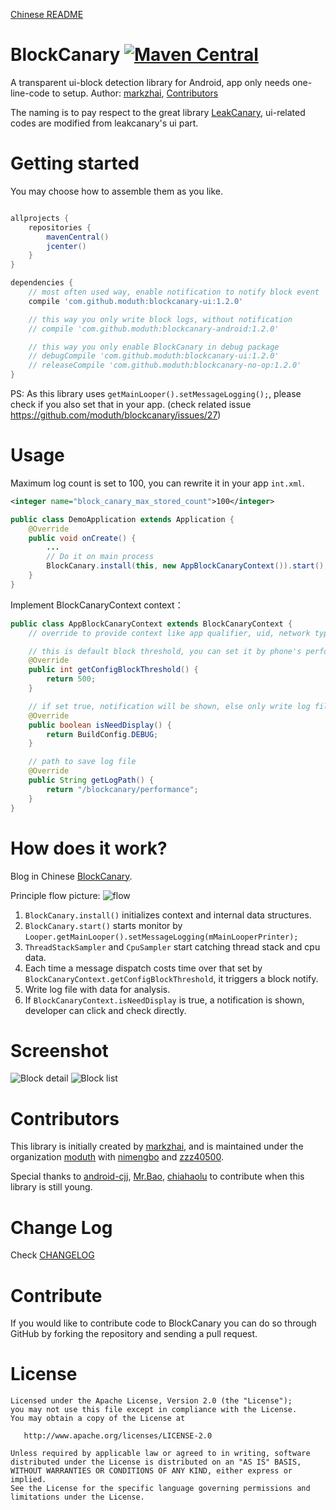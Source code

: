 [Chinese README](https://github.com/moduth/blockcanary/blob/master/README_CN.md)

# BlockCanary [![Maven Central](https://maven-badges.herokuapp.com/maven-central/com.github.moduth/blockcanary-android/badge.svg?style=flat)](https://maven-badges.herokuapp.com/maven-central/com.github.moduth/blockcanary-android)
A transparent ui-block detection library for Android, app only needs one-line-code to setup. Author: [markzhai](https://github.com/markzhai), [Contributors](https://github.com/moduth/blockcanary#contributors)

The naming is to pay respect to the great library [LeakCanary](https://github.com/square/leakcanary), ui-related codes are modified from leakcanary's ui part.

# Getting started

You may choose how to assemble them as you like.

```gradle

allprojects {
    repositories {
        mavenCentral()
        jcenter()
    }
}

dependencies {
    // most often used way, enable notification to notify block event
    compile 'com.github.moduth:blockcanary-ui:1.2.0'

    // this way you only write block logs, without notification
    // compile 'com.github.moduth:blockcanary-android:1.2.0'

    // this way you only enable BlockCanary in debug package
    // debugCompile 'com.github.moduth:blockcanary-ui:1.2.0'
    // releaseCompile 'com.github.moduth:blockcanary-no-op:1.2.0'
}
```

PS: As this library uses `getMainLooper().setMessageLogging();`, please check if you also set that in your app. (check related issue https://github.com/moduth/blockcanary/issues/27)

# Usage

Maximum log count is set to 100, you can rewrite it in your app `int.xml`.
```xml
<integer name="block_canary_max_stored_count">100</integer>
```

```java
public class DemoApplication extends Application {
    @Override
    public void onCreate() {
        ...
        // Do it on main process
        BlockCanary.install(this, new AppBlockCanaryContext()).start();
    }
}
```

Implement BlockCanaryContext context：
```java
public class AppBlockCanaryContext extends BlockCanaryContext {
    // override to provide context like app qualifier, uid, network type, block threshold, log save path

    // this is default block threshold, you can set it by phone's performance
    @Override
    public int getConfigBlockThreshold() {
        return 500;
    }

    // if set true, notification will be shown, else only write log file
    @Override
    public boolean isNeedDisplay() {
        return BuildConfig.DEBUG;
    }

    // path to save log file
    @Override
    public String getLogPath() {
        return "/blockcanary/performance";
    }
}
```

# How does it work?
Blog in Chinese [BlockCanary](http://blog.zhaiyifan.cn/2016/01/16/BlockCanaryTransparentPerformanceMonitor/).

Principle flow picture:
![flow](art/flow.png "flow")

1. `BlockCanary.install()` initializes context and internal data structures.
2. `BlockCanary.start()` starts monitor by `Looper.getMainLooper().setMessageLogging(mMainLooperPrinter);`
3. `ThreadStackSampler` and `CpuSampler` start catching thread stack and cpu data.
4. Each time a message dispatch costs time over that set by `BlockCanaryContext.getConfigBlockThreshold`, it triggers a block notify.
5. Write log file with data for analysis.
6. If `BlockCanaryContext.isNeedDisplay` is true, a notification is shown, developer can click and check directly.

# Screenshot

![Block detail](art/shot1.png "detail")
![Block list](art/shot2.png "list")

# Contributors

This library is initially created by [markzhai](https://github.com/markzhai), and is maintained under the organization [moduth](https://github.com/moduth) with [nimengbo](https://github.com/nimengbo) and [zzz40500](https://github.com/zzz40500).

Special thanks to [android-cjj](https://github.com/android-cjj), [Mr.Bao](https://github.com/baoyongzhang), [chiahaolu](https://github.com/chiahaolu) to contribute when this library is still young.

# Change Log

Check [CHANGELOG](https://github.com/moduth/blockcanary/blob/master/CHANGELOG.md)

# Contribute

If you would like to contribute code to BlockCanary you can do so through GitHub by forking the repository and sending a pull request.

# License

    Licensed under the Apache License, Version 2.0 (the "License");
    you may not use this file except in compliance with the License.
    You may obtain a copy of the License at

       http://www.apache.org/licenses/LICENSE-2.0

    Unless required by applicable law or agreed to in writing, software
    distributed under the License is distributed on an "AS IS" BASIS,
    WITHOUT WARRANTIES OR CONDITIONS OF ANY KIND, either express or implied.
    See the License for the specific language governing permissions and
    limitations under the License.
